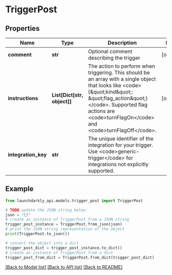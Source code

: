 # TriggerPost


## Properties

Name | Type | Description | Notes
------------ | ------------- | ------------- | -------------
**comment** | **str** | Optional comment describing the trigger | [optional] 
**instructions** | **List[Dict[str, object]]** | The action to perform when triggering. This should be an array with a single object that looks like &lt;code&gt;{\&quot;kind\&quot;: \&quot;flag_action\&quot;}&lt;/code&gt;. Supported flag actions are &lt;code&gt;turnFlagOn&lt;/code&gt; and &lt;code&gt;turnFlagOff&lt;/code&gt;. | [optional] 
**integration_key** | **str** | The unique identifier of the integration for your trigger. Use &lt;code&gt;generic-trigger&lt;/code&gt; for integrations not explicitly supported. | 

## Example

```python
from launchdarkly_api.models.trigger_post import TriggerPost

# TODO update the JSON string below
json = "{}"
# create an instance of TriggerPost from a JSON string
trigger_post_instance = TriggerPost.from_json(json)
# print the JSON string representation of the object
print(TriggerPost.to_json())

# convert the object into a dict
trigger_post_dict = trigger_post_instance.to_dict()
# create an instance of TriggerPost from a dict
trigger_post_from_dict = TriggerPost.from_dict(trigger_post_dict)
```
[[Back to Model list]](../README.md#documentation-for-models) [[Back to API list]](../README.md#documentation-for-api-endpoints) [[Back to README]](../README.md)


